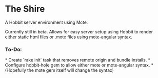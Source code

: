 # The Shire
A Hobbit server environment using Mote.

Currently still in beta.
Allows for easy server setup using Hobbit to render either static html files or .mote files using mote-angular syntax.

<h3>To-Do:</h3>
* Create `rake init` task that removes remote origin and bundle installs.
* Configure hobbit-hole gem to allow either mote or mote-angular syntax.
* (Hopefully the mote gem itself will change the syntax)

